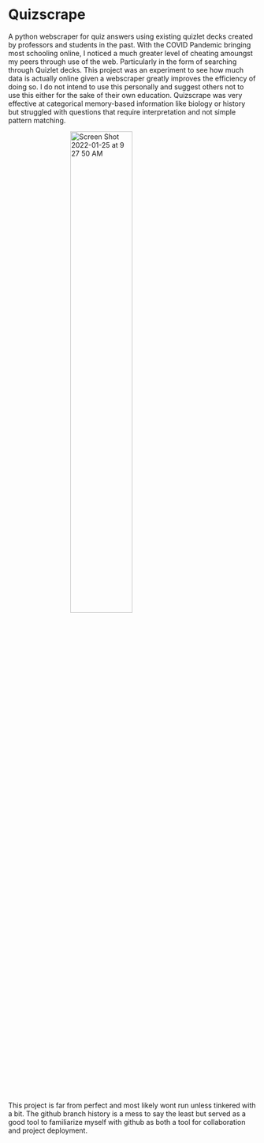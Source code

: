 # Quizscrape
A python webscraper for quiz answers using existing quizlet decks created by professors and students in the past.
With the COVID Pandemic bringing most schooling online, I noticed a much greater level of cheating amoungst my peers
through use of the web. Particularly in the form of searching through Quizlet decks. This project was an experiment 
to see how much data is actually online given a webscraper greatly improves the efficiency of doing so. I do not
intend to use this personally and suggest others not to use this either for the sake of their own education. 
Quizscrape was very effective at categorical memory-based information like biology or history but struggled with 
questions that require interpretation and not simple pattern matching.

<img width="573" alt="Screen Shot 2022-01-25 at 9 27 50 AM" src="https://user-images.githubusercontent.com/44683761/151006616-eb857f2a-0bce-4f5e-a230-30e069ae6914.png" style="display: block; margin-left: auto; margin-right: auto; width: 50%;">

This project is far from perfect and most likely wont run unless tinkered with a bit. The github branch history is a mess to say the least but served as a good tool to familiarize myself with github as both a tool for collaboration and project deployment.
